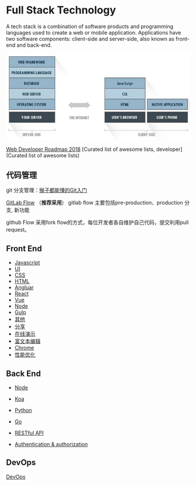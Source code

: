 # Full Stack Technology

A tech stack is a combination of software products and programming languages used to create a web or mobile application. Applications have two software components: client-side and server-side, also known as front-end and back-end.

![Full Stack](images/FullStack.jpg)

[Web Developer Roadmap 2018](https://github.com/kamranahmedse/developer-roadmap)
[Curated list of awesome lists, developer](Curated list of awesome lists)

## 代码管理

git 分支管理：[猴子都能懂的Git入门](https://link.zhihu.com/?target=http%3A//backlogtool.com/git-guide/cn/)

[GitLab Flow](https://docs.gitlab.com/ee/workflow/gitlab_flow.html) （**推荐采用**）
gitlab flow 主要包括pre-production、production 分支, 新功能

github Flow 采用fork flow的方式，每位开发者各自维护自己代码，提交利用pull request。

## Front End

- [Javascript](https://github.com/EtachGu/Full-Stack-tutorial/tree/master/frontend/#javascript)
- [UI](https://github.com/EtachGu/Full-Stack-tutorial/tree/master/frontend/#ui)
- [CSS](https://github.com/EtachGu/Full-Stack-tutorial/tree/master/frontend/#css)
- [HTML](https://github.com/EtachGu/Full-Stack-tutorial/tree/master/frontend/#html)
- [Angluar](https://github.com/EtachGu/Full-Stack-tutorial/tree/master/frontend/#angluar)
- [React](https://github.com/EtachGu/Full-Stack-tutorial/tree/master/frontend/#react)
- [Vue](https://github.com/EtachGu/Full-Stack-tutorial/tree/master/frontend/#vue)
- [Node](https://github.com/EtachGu/Full-Stack-tutorial/tree/master/frontend/#node)
- [Gulp](https://github.com/EtachGu/Full-Stack-tutorial/tree/master/frontend/#gulp)
- [其他](https://github.com/EtachGu/Full-Stack-tutorial/tree/master/frontend#%E5%85%B6%E4%BB%96)
- [分享](https://github.com/EtachGu/Full-Stack-tutorial/tree/master/frontend#%E5%88%86%E4%BA%AB%E5%8A%9F%E8%83%BD)
- [在线演示](https://github.com/EtachGu/Full-Stack-tutorial/tree/master/frontend#%E5%9C%A8%E7%BA%BF%E6%BC%94%E7%A4%BA)
- [富文本编辑](https://github.com/EtachGu/Full-Stack-tutorial/tree/master/frontend#%E5%AF%8C%E6%96%87%E6%9C%AC%E7%BC%96%E8%BE%91%E5%99%A8)
- [Chrome](https://github.com/EtachGu/Full-Stack-tutorial/tree/master/rontend/#chrome)
- [性能优化](https://github.com/EtachGu/Full-Stack-tutorial/tree/master/frontend#%E6%80%A7%E8%83%BD%E4%BC%98%E5%8C%96)

## Back End

- [Node](https://github.com/EtachGu/Full-Stack-tutorial/tree/master/backend/#node)
- [Koa](https://github.com/EtachGu/Full-Stack-tutorial/tree/master/backend#koa)

- [Python](https://github.com/EtachGu/Full-Stack-tutorial/tree/master/backend#python)

- [Go](https://github.com/EtachGu/Full-Stack-tutorial/tree/master/backend/#go)

- [RESTful API](https://github.com/EtachGu/Full-Stack-tutorial/tree/master/backend#restful-api)

- [Authentication & authorization](https://github.com/EtachGu/Full-Stack-tutorial/tree/master/backend##authentication--authorization)


## DevOps

[DevOps](devops/README.md)